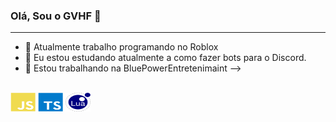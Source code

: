 ### Olá, Sou o GVHF 👋

-------------------------------------------------------------
- 🔭 Atualmente trabalho programando no Roblox
- 🌱 Eu estou estudando atualmente a como fazer bots para o Discord.
- 👯 Estou trabalhando na BluePowerEntretenimaint
-->
<div style="display: inline_block"><br>
  <img align="center" alt="Rafa-Js" height="30" width="40" src="https://raw.githubusercontent.com/devicons/devicon/master/icons/javascript/javascript-plain.svg">
  <img align="center" alt="Rafa-Ts" height="30" width="40" src="https://raw.githubusercontent.com/devicons/devicon/master/icons/typescript/typescript-plain.svg">
  <img align="center" alt="Rafa-Ts" height="30" width="40" src="https://raw.githubusercontent.com/GVHFAURA/GVHFAURA/main/image.png">
</div>
<br>
